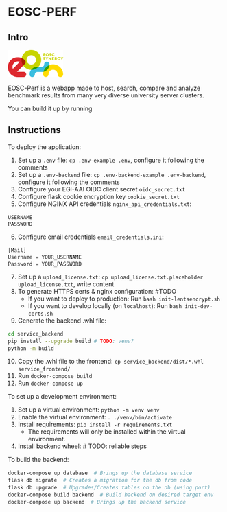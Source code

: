 # EOSC-PERF

## Intro

![](docs/source/eosc%20synergy%20logo.png)

EOSC-Perf is a webapp made to host, search, compare and analyze benchmark results from many very diverse university
server clusters.

You can build it up by running

## Instructions

To deploy the application:

1. Set up a `.env` file: `cp .env-example .env`, configure it following the comments
1. Set up a `.env-backend` file: `cp .env-backend-example .env-backend`, configure it following the comments
1. Configure your EGI-AAI OIDC client secret `oidc_secret.txt`
1. Configure flask cookie encryption key `cookie_secret.txt`
1. Configure NGINX API credentials `nginx_api_credentials.txt`:

```
USERNAME
PASSWORD
```

6. Configure email credentials `email_credentials.ini`:

```
[Mail]
Username = YOUR_USERNAME
Password = YOUR_PASSWORD
```

7. Set up a `upload_license.txt`: `cp upload_license.txt.placeholder upload_license.txt`, write content
8. To generate HTTPS certs & nginx configuration: #TODO
    * If you want to deploy to production: Run `bash init-lentsencrypt.sh`
    * If you want to develop locally (on `localhost`): Run `bash init-dev-certs.sh`
9. Generate the backend .whl file:

```bash
cd service_backend
pip install --upgrade build # TODO: venv?
python -m build
```

10. Copy the .whl file to the frontend: `cp service_backend/dist/*.whl service_frontend/`
11. Run `docker-compose build`
12. Run `docker-compose up`

To set up a development environment:

1. Set up a virtual environment: `python -m venv venv`
1. Enable the virtual environment: `. ./venv/bin/activate`
1. Install requirements: `pip install -r requirements.txt`
    * The requirements will only be installed within the virtual environment.
1. Install backend wheel: # TODO: reliable steps

To build the backend:

```bash
docker-compose up database  # Brings up the database service
flask db migrate  # Creates a migration for the db from code
flask db upgrade  # Upgrades/Creates tables on the db (using port)
docker-compose build backend  # Build backend on desired target env
docker-compose up backend  # Brings up the backend service
```
